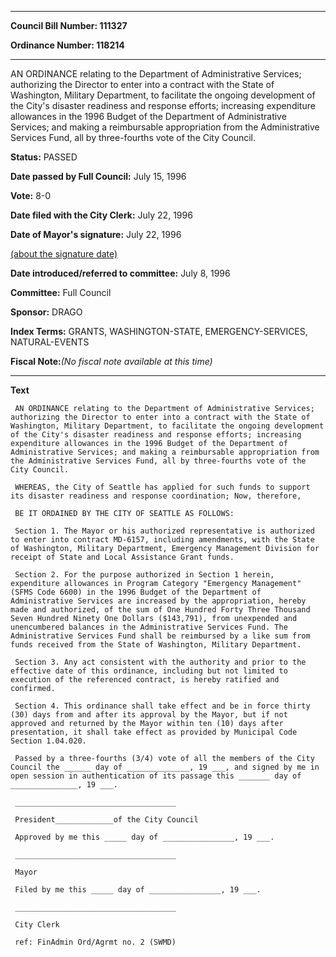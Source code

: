 

********

**Council Bill Number: 111327**
   
**Ordinance Number: 118214**
********

 AN ORDINANCE relating to the Department of Administrative Services; authorizing the Director to enter into a contract with the State of Washington, Military Department, to facilitate the ongoing development of the City's disaster readiness and response efforts; increasing expenditure allowances in the 1996 Budget of the Department of Administrative Services; and making a reimbursable appropriation from the Administrative Services Fund, all by three-fourths vote of the City Council.

**Status:** PASSED
   
**Date passed by Full Council:** July 15, 1996
   
**Vote:** 8-0
   
**Date filed with the City Clerk:** July 22, 1996
   
**Date of Mayor's signature:** July 22, 1996
   
[(about the signature date)](/~public/approvaldate.htm)
   
   
   
**Date introduced/referred to committee:** July 8, 1996
   
**Committee:** Full Council
   
**Sponsor:** DRAGO
   
   
**Index Terms:** GRANTS, WASHINGTON-STATE, EMERGENCY-SERVICES, NATURAL-EVENTS

**Fiscal Note:**_(No fiscal note available at this time)_

********

**Text**
   
```
 AN ORDINANCE relating to the Department of Administrative Services; authorizing the Director to enter into a contract with the State of Washington, Military Department, to facilitate the ongoing development of the City's disaster readiness and response efforts; increasing expenditure allowances in the 1996 Budget of the Department of Administrative Services; and making a reimbursable appropriation from the Administrative Services Fund, all by three-fourths vote of the City Council.

 WHEREAS, the City of Seattle has applied for such funds to support its disaster readiness and response coordination; Now, therefore,

 BE IT ORDAINED BY THE CITY OF SEATTLE AS FOLLOWS:

 Section 1. The Mayor or his authorized representative is authorized to enter into contract MD-6157, including amendments, with the State of Washington, Military Department, Emergency Management Division for receipt of State and Local Assistance Grant funds.

 Section 2. For the purpose authorized in Section 1 herein, expenditure allowances in Program Category "Emergency Management" (SFMS Code 6600) in the 1996 Budget of the Department of Administrative Services are increased by the appropriation, hereby made and authorized, of the sum of One Hundred Forty Three Thousand Seven Hundred Ninety One Dollars ($143,791), from unexpended and unencumbered balances in the Administrative Services Fund. The Administrative Services Fund shall be reimbursed by a like sum from funds received from the State of Washington, Military Department.

 Section 3. Any act consistent with the authority and prior to the effective date of this ordinance, including but not limited to execution of the referenced contract, is hereby ratified and confirmed.

 Section 4. This ordinance shall take effect and be in force thirty (30) days from and after its approval by the Mayor, but if not approved and returned by the Mayor within ten (10) days after presentation, it shall take effect as provided by Municipal Code Section 1.04.020.

 Passed by a three-fourths (3/4) vote of all the members of the City Council the ______ day of ______________, 19 ___, and signed by me in open session in authentication of its passage this _______ day of _______________, 19 ___.

 ____________________________________

 President_____________of the City Council

 Approved by me this _____ day of ________________, 19 ___.

 ____________________________________

 Mayor

 Filed by me this _____ day of ________________, 19 ___.

 ____________________________________

 City Clerk

 ref: FinAdmin Ord/Agrmt no. 2 (SWMD)

```
